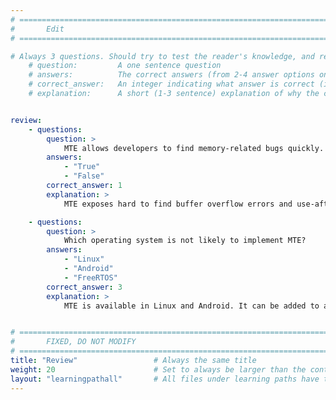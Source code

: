 ```yaml
---
# ================================================================================
#       Edit
# ================================================================================

# Always 3 questions. Should try to test the reader's knowledge, and reinforce the key points you want them to remember.
    # question:         A one sentence question
    # answers:          The correct answers (from 2-4 answer options only). Should be surrounded by quotes.
    # correct_answer:   An integer indicating what answer is correct (index starts from 0)
    # explanation:      A short (1-3 sentence) explanation of why the correct answer is correct. Can add additional context if desired


review:
    - questions:
        question: >
            MTE allows developers to find memory-related bugs quickly.
        answers:
            - "True"
            - "False"
        correct_answer: 1
        explanation: >
            MTE exposes hard to find buffer overflow errors and use-after-free errors.

    - questions:
        question: >
            Which operating system is not likely to implement MTE?
        answers:
            - "Linux"
            - "Android"
            - "FreeRTOS"
        correct_answer: 3
        explanation: >
            MTE is available in Linux and Android. It can be added to any operating system which runs on Armv8.5-A or Armv9-A processors.


# ================================================================================
#       FIXED, DO NOT MODIFY
# ================================================================================
title: "Review"                 # Always the same title
weight: 20                      # Set to always be larger than the content in this path
layout: "learningpathall"       # All files under learning paths have this same wrapper
---
```

